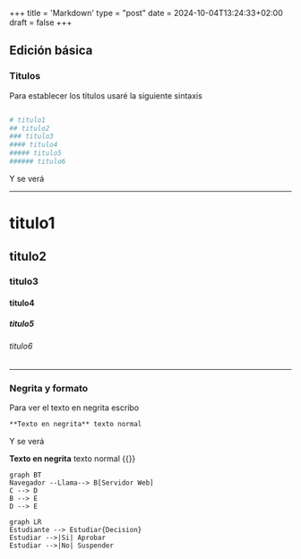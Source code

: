 +++
title = 'Markdown'
type = "post"
date = 2024-10-04T13:24:33+02:00
draft = false
+++
## Edición básica

### Titulos

Para establecer los titulos usaré la siguiente sintaxis

```makefile

# titulo1
## titulo2
### titulo3
#### titulo4
##### titulo5
###### titulo6
```

Y se verá

---
# titulo1
## titulo2
### titulo3
#### titulo4
##### titulo5
###### titulo6
---

### Negrita y formato

Para ver el texto en negrita escribo

```markdown
**Texto en negrita** texto normal
```

Y se verá

**Texto en negrita** texto normal
{{<youtube _PPWWRV6gbA>}}

```mermaid
graph BT
Navegador --Llama--> B[Servidor Web]
C --> D
B --> E
D --> E
```

```mermaid
graph LR
Estudiante --> Estudiar{Decision}
Estudiar -->|Si| Aprobar
Estudiar -->|No| Suspender
```